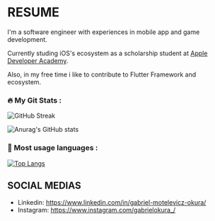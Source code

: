 
# RESUME

I'm a software engineer with experiences in mobile app and game development.

Currently studing iOS's ecosystem as a scholarship student at [Apple Developer Academy](https://developeracademy.pucpr.br). 

Also, in my free time i like to contribute to Flutter Framework and ecosystem.

### :fire: My Git Stats :

![GitHub Streak](https://github-readme-streak-stats.herokuapp.com/?user=gabrielokura&theme=dark&background=000000)

![Anurag's GitHub stats](https://github-readme-stats.vercel.app/api?username=gabrielokura&count_private=true&show_icons=true&theme=transparent)

### 🥇 Most usage languages :

[![Top Langs](https://github-readme-stats.vercel.app/api/top-langs/?username=gabrielokura&layout=compact)](https://github.com/anuraghazra/github-readme-stats)

## SOCIAL MEDIAS

  - Linkedin: https://www.linkedin.com/in/gabriel-motelevicz-okura/
  - Instagram: https://www.instagram.com/gabrielokura_/
